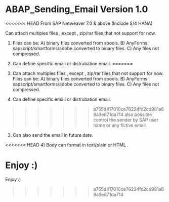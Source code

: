 # ABAP_Sending_Email Version 1.0

<<<<<<< HEAD
From SAP Netweaver 7.0 & above (Include S/4 HANA)

Can attach multiples files , except , zip/rar files that not support for now. 

1) Files can be: 
A) binary files converted from spools. 
B) AnyForms sapscript/smartforms/adobe converted to binary files. 
C) Any files not compressed.

2) Can define specific email or distrubation email. 
=======
1) Can attach multiples files , except , zip/rar files that not support for now.
Files can be:
A) binary files converted from spools.
B) AnyForms sapscript/smartforms/adobe converted to binary files.
C) Any files not compressed.

2) Can define specific email or distrubation email.
>>>>>>> a755d417010ce76224fd2cd981a69a3e871da714
also possible control the sender by SAP user name or any fictive email.

3) Can also send the email in future date.

<<<<<<< HEAD
4) Body can format in text/plain or HTML .

Enjoy :)
=======
Enjoy :)

>>>>>>> a755d417010ce76224fd2cd981a69a3e871da714
